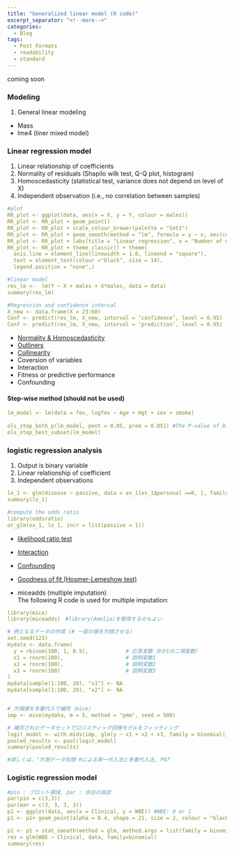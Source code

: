 ```yaml
---
title: "Generalized linear model (R code)"
excerpt_separator: "<!--more-->"
categories:
  - Blog
tags:
  - Post Formats
  - readability
  - standard
---
```

coming soon


### Modeling
1. General linear modeling
- Mass
- lme4 (liner mixed model)

### Linear regression model
1. Linear relationship of coefficients  
2. Normality of residuals (Shapilo wilk test, Q-Q plot, histogram)  
3. Homoscedasticity (statistical test, variance does not depend on level of X)  
4. Independent observation (i.e., no correlation between samples)

```yaml
#plot
RR_plot <- ggplot(data, aes(x = X, y = Y, colour = males))
RR_plot <- RR_plot + geom_point()
RR_plot <- RR_plot + scale_colour_brewer(palette = "Set1")
RR_plot <- RR_plot + geom_smooth(method = "lm", formula = y ~ x, aes(col = “lift”))
RR_plot <- RR_plot + labs(title = "Linear regression", x = "Number of drivers (log10)", y = "deaths (log10)")
RR_plot <- RR_plot + theme_classic() + theme(
  axis.line = element_line(linewidth = 1.0, lineend = "square"),
  text = element_text(colour ="black", size = 14),
  legend.position = "none",)

#linear model
res_lm <-  lm(Y ~ X + males + X*males, data = data) 
summary(res_lm)

#Regression and confidence interval
X_new <- data.frame(X = 23:60)
Conf <- predict(res_lm, X_new, interval = ‘confidence’, level = 0.95)
Conf <- predict(res_lm, X_new, interval = ‘prediction’, level = 0.95)
```
- [Normality & Homoscedasticity](https://github.com/Hiroki-Ando1998/R/blob/main/Generalized%20linear%20model/1_B_Normality_Homoscedasticity.R)
- [Outliners](https://github.com/Hiroki-Ando1998/R/blob/main/Generalized%20linear%20model/1_C_Detecion%20of%20outliers.R)
- [Collinearity](https://github.com/Hiroki-Ando1998/R/blob/main/Generalized%20linear%20model/1_D_Collinearity.R)
- Coversion of variables
- Interaction
- Fitness or predictive performance
- Confounding

#### Step-wise method (should not be used)
```yaml
lm_model <- lm(data = fev, logfev ~ Age + Hgt + sex + smoke)
 
ols_step_both_p(lm_model, pent = 0.05, prem = 0.051) #The P-value of 0.05 is the threshold.
ols_step_best_subset(lm_model)
```


### logistic regression analysis
1. Output is binary variable  
2. Linear relationship of coefficient  
3. Independent observations

```yaml
lo_1 <- glm(disease ~ passive, data = ex_1[ex_1$personal ==0, ], family = binomial(link = “logit”))
summary(lo_1)

#compute the odds ratio
library(oddsratio)
or_glm(ex_1, lo_1, incr = list(passive = 1))
```
- [likelihood ratio test](https://github.com/Hiroki-Ando1998/R/blob/main/Generalized%20linear%20model/2_A_logistic_likelihood.R)
- [Interaction](https://github.com/Hiroki-Ando1998/R/blob/main/Generalized%20linear%20model/2_B_Interaction.R)
- [Confounding](https://github.com/Hiroki-Ando1998/R/blob/main/Generalized%20linear%20model/2_C_Confounding.R)
- [Goodness of fit (Hosmer-Lemeshow test)](https://github.com/Hiroki-Ando1998/R/blob/main/Generalized%20linear%20model/2_D_Hosmer-Lemeshow_test.R)


- miceadds (multiple imputation)  
The following R code is used for multiple imputation:

```yaml
library(mice)
library(miceadds)　#library(Amelia)を使用するのもよい

# 例となるデータの作成 (# 一部の値を欠損させる)
set.seed(123)
mydata <- data.frame(
  y = rbinom(100, 1, 0.5),            # 応答変数（0か1の二項変数）
  x1 = rnorm(100),                    # 説明変数1
  x2 = rnorm(100),                    # 説明変数2
  x3 = rnorm(100)                     # 説明変数3
)
mydata[sample(1:100, 20), "x1"] <- NA
mydata[sample(1:100, 20), "x2"] <- NA


# 欠損値を多重代入で補完（mice）
imp <- mice(mydata, m = 5, method = "pmm", seed = 500)

# 補完されたデータセットでロジスティック回帰モデルをフィッティング
logit_model <- with.mids(imp, glm(y ~ x1 + x2 + x3, family = binomial()))
pooled_results <- pool(logit_model)
summary(pooled_results)

#詳しくは、"欠測データ処理 Rによる単一代入法と多重代入法, P97
```

### Logistic regression model
```yaml
#pin : プロット領域, par : 余白の指定
par(pin = c(3,3))
par(mar = c(3, 3, 3, 3))
p1 <- ggplot(data, aes(x = Clinical, y = WBE)) #WBE: 0 or 1
p1 <- p1+ geom_point(alpha = 0.4, shape = 21, size = 2, colour = "black", fill = "grey")  + scale_x_log10()

p1 <- p1 + stat_smooth(method = glm, method.args = list(family = binomial), fullrange = TRUE)
res = glm(WBE ~ Clinical, data, family=binomial)
summary(res)

```



